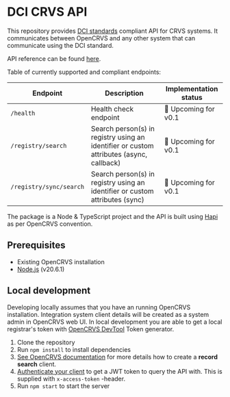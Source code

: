 # DCI CRVS API

This repository provides [DCI standards](https://github.com/spdci/standards) compliant API for CRVS systems. It communicates between OpenCRVS and any other system that can communicate using the DCI standard.

API reference can be found [here](https://spdci.github.io/standards/release/html/registry_core_api_v1_0.0.0.html).

Table of currently supported and compliant endpoints:

| Endpoint                | Description                                                                             | Implementation status |
| ----------------------- | --------------------------------------------------------------------------------------- | --------------------- |
| `/health`               | Health check endpoint                                                                   | 🔄 Upcoming for v0.1  |
| `/registry/search`      | Search person(s) in registry using an identifier or custom attributes (async, callback) | 🔄 Upcoming for v0.1  |
| `/registry/sync/search` | Search person(s) in registry using an identifier or custom attributes (sync)            | 🔄 Upcoming for v0.1  |

The package is a Node & TypeScript project and the API is built using [Hapi](https://hapi.dev/) as per OpenCRVS convention.

## Prerequisites

- Existing OpenCRVS installation
- [Node.js](https://nodejs.org/en/) (v20.6.1)

## Local development

Developing locally assumes that you have an running OpenCRVS installation. Integration system client details will be created as a system admin in OpenCRVS web UI.
In local development you are able to get a local registrar's token with [OpenCRVS DevTool](https://is-my-opencrvs-up.netlify.app/) Token generator.

1. Clone the repository
2. Run `npm install` to install dependencies
3. [See OpenCRVS documentation](https://documentation.opencrvs.org/technology/interoperability/create-a-client) for more details how to create a **record search** client.
4. [Authenticate your client](https://documentation.opencrvs.org/technology/interoperability/authenticate-a-client) to get a JWT token to query the API with. This is supplied with `x-access-token` -header.
5. Run `npm start` to start the server
